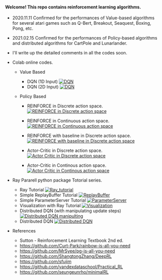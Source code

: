 #### Welcome! This repo contains reinforcement learning algorithms.

- 2020.11.11 Confirmed for the performances of Value-based algorithms for several atari games such as Q-Bert, Breakout, Seaquest, Boxing, Pong, etc.

- 2021.02.15 Confirmed for the performances of Policy-based algorithms and distributed algorithms for CartPole and Lunarlander. 

- I'll write up the detailed comments in all the codes soon. 

- Colab online codes.
   - Value Based
      - DQN (1D Input) [![DQN](https://user-images.githubusercontent.com/56760035/110728455-749f4b80-8260-11eb-83bc-01f8dc29fdba.JPG)](https://colab.research.google.com/github/kyunghoon-jung/MacaronRL/blob/main/Value_Based/Vanila_DQN_1dim/Vanila_DQN_1dim%20input%20(simple%20atari%20game).ipynb)
      - DQN (2D Input) [![DQN](https://user-images.githubusercontent.com/56760035/110728455-749f4b80-8260-11eb-83bc-01f8dc29fdba.JPG)](https://colab.research.google.com/github/kyunghoon-jung/MacaronRL/blob/main/Value_Based/Vanila_DQN/Vanila_DQN_2dim%20input%20(same%20as%20DQN%20paper).ipynb)

   - Policy Based
      - REINFORCE in Discrete action space.  [![REINFORCE in Discrete action space](https://user-images.githubusercontent.com/56760035/110728455-749f4b80-8260-11eb-83bc-01f8dc29fdba.JPG)](https://colab.research.google.com/github/kyunghoon-jung/MacaronRL/blob/main/Policy_Based/REINFORCE/1.%20DiscreteREINFORCE.ipynb)

      - REINFORCE in Continuous action space.  [![REINFORCE in Continuous action space](https://user-images.githubusercontent.com/56760035/110728455-749f4b80-8260-11eb-83bc-01f8dc29fdba.JPG)](https://colab.research.google.com/github/kyunghoon-jung/MacaronRL/blob/main/Policy_Based/REINFORCE/2.%20ContinuousREINFORCE.ipynb)

      - REINFORCE with baseline in Discrete action space.  [![REINFORCE with baseline in Discrete action space](https://user-images.githubusercontent.com/56760035/110728455-749f4b80-8260-11eb-83bc-01f8dc29fdba.JPG)](https://colab.research.google.com/github/kyunghoon-jung/MacaronRL/blob/main/Policy_Based/REINFORCE/3.%20DiscreteREINFORCEwithBaseline.ipynb)

      - Actor-Critic in Discrete action space.  [![Actor Critic in Discrete action space](https://user-images.githubusercontent.com/56760035/110728455-749f4b80-8260-11eb-83bc-01f8dc29fdba.JPG)](https://colab.research.google.com/github/kyunghoon-jung/MacaronRL/blob/main/Policy_Based/Actor_Critic/4.%20DiscreteActorCritic.ipynb)

      - Actor-Critic in Continous action space.  [![Actor Critic in Continous action space](https://user-images.githubusercontent.com/56760035/110728455-749f4b80-8260-11eb-83bc-01f8dc29fdba.JPG)](https://colab.research.google.com/github/kyunghoon-jung/MacaronRL/blob/main/Policy_Based/Actor_Critic/5.%20ContinuousActorCritic.ipynb)

- Ray Pararell python package Totorial series.

   - Ray Tutorial  [![Ray_tutorial](https://user-images.githubusercontent.com/56760035/110728455-749f4b80-8260-11eb-83bc-01f8dc29fdba.JPG)](http://colab.research.google.com/github/kyunghoon-jung/MacaronRL/blob/main/Ray_tutorial/1.%20Ray_Simple_Turorial.ipynb)
   - Simple ReplayBuffer Tutorial [![ReplayBuffer](https://user-images.githubusercontent.com/56760035/110728455-749f4b80-8260-11eb-83bc-01f8dc29fdba.JPG)](colab.research.google.com/github/kyunghoon-jung/MacaronRL/blob/main/Ray_tutorial/2.%20Simple_ReplayBuffer_Tutorial.ipynb)
   - Simple ParameterServer Tutorial [![ParameterServer](https://user-images.githubusercontent.com/56760035/110728455-749f4b80-8260-11eb-83bc-01f8dc29fdba.JPG)](http://colab.research.google.com/github/kyunghoon-jung/MacaronRL/blob/main/Ray_tutorial/3.%20Simple_ParameterServer_Tutorial.ipynb)
   - Visualization with Ray Tutorial [![Visualization](https://user-images.githubusercontent.com/56760035/110728455-749f4b80-8260-11eb-83bc-01f8dc29fdba.JPG)](http://colab.research.google.com/github/kyunghoon-jung/MacaronRL/blob/main/Ray_tutorial/4.%20Visualization_with_Ray.ipynb)
   - Distributed DQN (with manipulating update steps)[![Distributed DQN manipulting](https://user-images.githubusercontent.com/56760035/110728455-749f4b80-8260-11eb-83bc-01f8dc29fdba.JPG)](http://colab.research.google.com/github/kyunghoon-jung/MacaronRL/blob/main/Ray_tutorial/5.%20Distributed_DQN_with_restricted_update_steps.ipynb)
   - Distributed DQN [![Distributed DQN](https://user-images.githubusercontent.com/56760035/110728455-749f4b80-8260-11eb-83bc-01f8dc29fdba.JPG)](http://colab.research.google.com/github/kyunghoon-jung/MacaronRL/blob/main/Ray_tutorial/6.%20Distributed_DQN.ipynb)


- References

    - Sutton - Reinforcement Learning Textbook 2nd ed.
    - https://github.com/Curt-Park/rainbow-is-all-you-need  
    - https://github.com/MrSyee/pg-is-all-you-need  
    - https://github.com/ShangtongZhang/DeepRL  
    - https://github.com/sfujim  
    - https://github.com/yandexdataschool/Practical_RL  
    - https://github.com/seungeunrho/minimalRL

